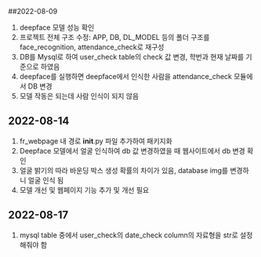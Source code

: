 ##2022-08-09
1. deepface 모델 성능 확인
2. 프로젝트 전체 구조 수정: APP, DB, DL_MODEL 등의 폴더 구조를 face_recognition, attendance_check로 재구성
3. DB를 Mysql로 하여 user_check table의 check 값 변경, 학번과 현재 날짜를 기준으로 하였음
4. deepface를 실행하면 deepface에서 인식한 사람을 attendance_check 모듈에서 DB 변경
5. 모델 작동은 되는데 사람 인식이 되지 않음

## 2022-08-14
1. fr_webpage 내 경로 __init__.py 파일 추가하여 패키지화
2. Deepface 모델에서 얼굴 인식하여 db 값 변경하였을 때 웹사이트에서 db 변경 확인
3. 얼굴 밝기의 따라 바운딩 박스 생성 확률의 차이가 있음, database img를 변경하니 얼굴 인식 됨
4. 모델 개선 및 웹페이지 기능 추가 및 개선 필요

## 2022-08-17
1. mysql table 중에서 user_check의 date_check column의 자료형을 str로 설정해줘야 함

